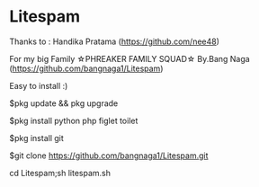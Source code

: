 # Litespam

Thanks to : Handika Pratama (https://github.com/nee48)

For my big Family ☆PHREAKER FAMILY SQUAD☆
By.Bang Naga (https://github.com/bangnaga1/Litespam)

Easy to install :)

$pkg update && pkg upgrade

$pkg install python php figlet toilet

$pkg install git

$git clone https://github.com/bangnaga1/Litespam.git

cd Litespam;sh litespam.sh
